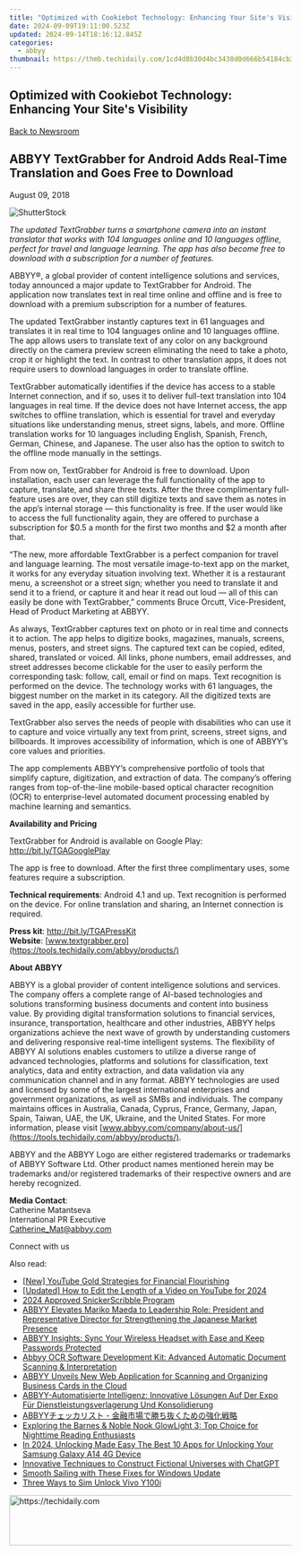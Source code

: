 ```yaml
---
title: "Optimized with Cookiebot Technology: Enhancing Your Site's Visibility"
date: 2024-09-09T19:11:00.523Z
updated: 2024-09-14T18:16:12.845Z
categories:
  - abbyy
thumbnail: https://thmb.techidaily.com/1cd4d8b30d4bc3438d0d666b54184cb335ed999f5f531a542c9f720844c66d4d.jpg
---
```


## Optimized with Cookiebot Technology: Enhancing Your Site's Visibility

[Back to Newsroom](https://tools.techidaily.com/abbyy/products/)

## ABBYY TextGrabber for Android Adds Real-Time Translation and Goes Free to Download

August 09, 2018

![ShutterStock](https://content.abbyy.com/-/media/project/abbyy/abbyy/branchtemplates/shutterstock_1272462163_1296-x-729.jpg?h=729&iar=0&w=1296)

_The updated TextGrabber turns a smartphone camera into an instant translator that works with 104 languages online and 10 languages offline, perfect for travel and language learning. The app has also become free to download with a subscription for a number of features._ 
  
ABBYY®, a global provider of content intelligence solutions and services, today announced a major update to TextGrabber for Android. The application now translates text in real time online and offline and is free to download with a premium subscription for a number of features.

The updated TextGrabber instantly captures text in 61 languages and translates it in real time to 104 languages online and 10 languages offline. The app allows users to translate text of any color on any background directly on the camera preview screen eliminating the need to take a photo, crop it or highlight the text. In contrast to other translation apps, it does not require users to download languages in order to translate offline.

TextGrabber automatically identifies if the device has access to a stable Internet connection, and if so, uses it to deliver full-text translation into 104 languages in real time. If the device does not have Internet access, the app switches to offline translation, which is essential for travel and everyday situations like understanding menus, street signs, labels, and more. Offline translation works for 10 languages including English, Spanish, French, German, Chinese, and Japanese. The user also has the option to switch to the offline mode manually in the settings.

From now on, TextGrabber for Android is free to download. Upon installation, each user can leverage the full functionality of the app to capture, translate, and share three texts. After the three complimentary full-feature uses are over, they can still digitize texts and save them as notes in the app’s internal storage — this functionality is free. If the user would like to access the full functionality again, they are offered to purchase a subscription for $0.5 a month for the first two months and $2 a month after that.

“The new, more affordable TextGrabber is a perfect companion for travel and language learning. The most versatile image-to-text app on the market, it works for any everyday situation involving text. Whether it is a restaurant menu, a screenshot or a street sign; whether you need to translate it and send it to a friend, or capture it and hear it read out loud — all of this can easily be done with TextGrabber,” comments Bruce Orcutt, Vice-President, Head of Product Marketing at ABBYY.

As always, TextGrabber captures text on photo or in real time and connects it to action. The app helps to digitize books, magazines, manuals, screens, menus, posters, and street signs. The captured text can be copied, edited, shared, translated or voiced. All links, phone numbers, email addresses, and street addresses become clickable for the user to easily perform the corresponding task: follow, call, email or find on maps. Text recognition is performed on the device. The technology works with 61 languages, the biggest number on the market in its category. All the digitized texts are saved in the app, easily accessible for further use.

TextGrabber also serves the needs of people with disabilities who can use it to capture and voice virtually any text from print, screens, street signs, and billboards. It improves accessibility of information, which is one of ABBYY’s core values and priorities.

The app complements ABBYY’s comprehensive portfolio of tools that simplify capture, digitization, and extraction of data. The company’s offering ranges from top-of-the-line mobile-based optical character recognition (OCR) to enterprise-level automated document processing enabled by machine learning and semantics.  
  
**Availability and Pricing**

TextGrabber for Android is available on Google Play: <http://bit.ly/TGAGooglePlay>

The app is free to download. After the first three complimentary uses, some features require a subscription.

**Technical requirements**: Android 4.1 and up. Text recognition is performed on the device. For online translation and sharing, an Internet connection is required.

**Press kit**: <http://bit.ly/TGAPressKit>   
**Website**: [www.textgrabber.pro](https://tools.techidaily.com/abbyy/products/)   
[](https://rtrsdk.com/)  
  
**About ABBYY**

ABBYY is a global provider of content intelligence solutions and services. The company offers a complete range of AI-based technologies and solutions transforming business documents and content into business value. By providing digital transformation solutions to financial services, insurance, transportation, healthcare and other industries, ABBYY helps organizations achieve the next wave of growth by understanding customers and delivering responsive real-time intelligent systems. The flexibility of ABBYY AI solutions enables customers to utilize a diverse range of advanced technologies, platforms and solutions for classification, text analytics, data and entity extraction, and data validation via any communication channel and in any format. ABBYY technologies are used and licensed by some of the largest international enterprises and government organizations, as well as SMBs and individuals. The company maintains offices in Australia, Canada, Cyprus, France, Germany, Japan, Spain, Taiwan, UAE, the UK, Ukraine, and the United States. For more information, please visit [www.abbyy.com/company/about-us/](https://tools.techidaily.com/abbyy/products/).

ABBYY and the ABBYY Logo are either registered trademarks or trademarks of ABBYY Software Ltd. Other product names mentioned herein may be trademarks and/or registered trademarks of their respective owners and are hereby recognized.  
  
**Media Contact**:   
Catherine Matantseva   
International PR Executive   
[Catherine\_Mat@abbyy.com](https://tools.techidaily.com/abbyy/products/)

Connect with us

<ins class="adsbygoogle"
     style="display:block"
     data-ad-format="autorelaxed"
     data-ad-client="ca-pub-7571918770474297"
     data-ad-slot="1223367746"></ins>

<ins class="adsbygoogle"
     style="display:block"
     data-ad-client="ca-pub-7571918770474297"
     data-ad-slot="8358498916"
     data-ad-format="auto"
     data-full-width-responsive="true"></ins>

<span class="atpl-alsoreadstyle">Also read:</span>
<div><ul>
<li><a href="https://facebook-video-footage.techidaily.com/new-youtube-gold-strategies-for-financial-flourishing/"><u>[New] YouTube Gold Strategies for Financial Flourishing</u></a></li>
<li><a href="https://facebook-video-footage.techidaily.com/updated-how-to-edit-the-length-of-a-video-on-youtube-for-2024/"><u>[Updated] How to Edit the Length of a Video on YouTube for 2024</u></a></li>
<li><a href="https://article-knowledge.techidaily.com/2024-approved-snickerscribble-program/"><u>2024 Approved SnickerScribble Program</u></a></li>
<li><a href="https://solve-popular.techidaily.com/abbyy-elevates-mariko-maeda-to-leadership-role-president-and-representative-director-for-strengthening-the-japanese-market-presence/"><u>ABBYY Elevates Mariko Maeda to Leadership Role: President and Representative Director for Strengthening the Japanese Market Presence</u></a></li>
<li><a href="https://solve-popular.techidaily.com/abbyy-insights-sync-your-wireless-headset-with-ease-and-keep-passwords-protected/"><u>ABBYY Insights: Sync Your Wireless Headset with Ease and Keep Passwords Protected</u></a></li>
<li><a href="https://solve-popular.techidaily.com/abbyy-ocr-software-development-kit-advanced-automatic-document-scanning-and-interpretation/"><u>Abbyy OCR Software Development Kit: Advanced Automatic Document Scanning & Interpretation</u></a></li>
<li><a href="https://solve-popular.techidaily.com/abbyy-unveils-new-web-application-for-scanning-and-organizing-business-cards-in-the-cloud/"><u>ABBYY Unveils New Web Application for Scanning and Organizing Business Cards in the Cloud</u></a></li>
<li><a href="https://solve-popular.techidaily.com/abbyy-automatisierte-intelligenz-innovative-losungen-auf-der-expo-fur-dienstleistungsverlagerung-und-konsolidierung/"><u>ABBYY-Automatisierte Intelligenz: Innovative Lösungen Auf Der Expo Für Dienstleistungsverlagerung Und Konsolidierung</u></a></li>
<li><a href="https://solve-popular.techidaily.com/1724313274377-abbyy/"><u>ABBYYチェッカリスト - 金融市場で勝ち抜くための強化戦略</u></a></li>
<li><a href="https://buynow-reviews.techidaily.com/exploring-the-barnes-and-noble-nook-glowlight-3-top-choice-for-nighttime-reading-enthusiasts/"><u>Exploring the Barnes & Noble Nook GlowLight 3: Top Choice for Nighttime Reading Enthusiasts</u></a></li>
<li><a href="https://android-unlock.techidaily.com/in-2024-unlocking-made-easy-the-best-10-apps-for-unlocking-your-samsung-galaxy-a14-4g-device-by-drfone-android/"><u>In 2024, Unlocking Made Easy The Best 10 Apps for Unlocking Your Samsung Galaxy A14 4G Device</u></a></li>
<li><a href="https://tech-hub.techidaily.com/innovative-techniques-to-construct-fictional-universes-with-chatgpt/"><u>Innovative Techniques to Construct Fictional Universes with ChatGPT</u></a></li>
<li><a href="https://win11-tips.techidaily.com/smooth-sailing-with-these-fixes-for-windows-update/"><u>Smooth Sailing with These Fixes for Windows Update</u></a></li>
<li><a href="https://sim-unlock.techidaily.com/three-ways-to-sim-unlock-vivo-y100i-by-drfone-android/"><u>Three Ways to Sim Unlock Vivo Y100i</u></a></li>
</ul></div>

<!-- affiliate ads begin -->
<a href="https://ephamedtechinc.pxf.io/c/5597632/2135473/26400" target="_top" id="2135473">
  <img src="//a.impactradius-go.com/display-ad/26400-2135473" border="0" alt="https://techidaily.com" width="728" height="90"/>
</a>
<img height="0" width="0" src="https://ephamedtechinc.pxf.io/i/5597632/2135473/26400" style="position:absolute;visibility:hidden;" border="0" />
<!-- affiliate ads end -->

